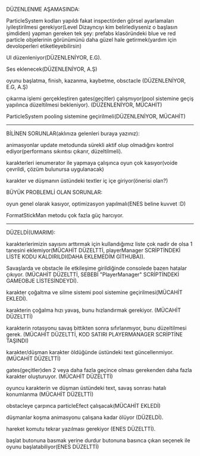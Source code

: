 DÜZENLENME AŞAMASINDA:

ParticleSystem kodları yapıldı fakat inspectörden görsel ayarlamaları iyileştirilmesi gerekiyor(Level Dizayncıyı kim belirlediyseniz o başlasın şimdiden)
yapman gereken tek şey: prefabs klasöründeki blue ve red particle objelerinin görünümünü daha güzel hale getirmek(yardım için devoloperleri etiketleyebilirsin)

UI düzenleniyor(DÜZENLENİYOR, E.G).

Ses eklenecek(DÜZENLENİYOR, A.Ş)

oyunu başlatma, finish, kazanma, kaybetme, obsctacle (DÜZENLENİYOR, E.G, A.Ş)

çıkarma işlemi gerçekleştiren gates(geçitler) çalışmıyor(pool sistemine geçiş yapılınca düzeltilmesi bekleniyor). (DÜZENLENİYOR, MÜCAHİT)

ParticleSystem pooling sistemine geçirilmeli(DÜZENLENİYOR, MÜCAHİT)

**********************************

BİLİNEN SORUNLAR(aklınıza gelenleri buraya yazınız):

animasyonlar update metodunda sürekli aktif olup olmadığını kontrol ediyor(performans sıkıntısı çıkarır, düzeltilmeli).

karakterleri ienumerator ile yapmaya çalışınca oyun çok kasıyor(voide çevrildi, çözüm bulunursa uygulanacak)

karakter ve düşmanın üstündeki textler iç içe giriyor(önerisi olan?)

BÜYÜK PROBLEMLİ OLAN SORUNLAR:

oyun genel olarak kasıyor, optimizasyon yapılmalı(ENES beline kuvvet :D)

FormatStickMan metodu çok fazla güç harcıyor.

**********************************

DÜZELDİ(UMARIM):



karakterlerimizin sayısını arttırmak için kullandığımız liste çok nadir de olsa 1 tanesini eklemiyor(MÜCAHİT DÜZELTTİ, playerManager SCRİPTİNDEKİ LİSTE KODU KALDIRILDI(DAHA EKLEMEDİM GİTHUBA)).

Savaşlarda ve obstacle ile etkileşime girildiğinde consolede bazen hatalar çıkıyor. (MÜCAHİT DÜZELTTİ, SEBEBİ "PlayerManager" SCRİPTİNDEKİ GAMEOBJE LİSTESİNDEYDİ).

karakter çoğaltma ve silme sistemi pool sistemine geçirilmesi(MÜCAHİT EKLEDİ).

karakterin çoğalma hızı yavaş, bunu hızlandırmak gerekiyor. (MÜCAHİT DÜZELTTİ)

karakterin rotasyonu savaş bittikten sonra sıfırlanmıyor, bunu düzeltilmesi gerek.    (MÜCAHİT DÜZELTTİ, KOD SATIRI PLAYERMANAGER SCRİPTİNE TAŞINDI)

karakter/düşman karakter öldüğünde üstündeki text güncellenmiyor. (MÜCAHİT DÜZELTTİ)

gates(geçitler)den 2 veya daha fazla geçince olması gerekenden daha fazla karakter oluşturuyor. (MÜCAHİT DÜZELTTİ)

oyuncu karakterin ve düşman üstündeki text, savaş sonrası hatalı konumlanma (MÜCAHİT DÜZELTTİ)

obstacleye çarpınca particleEfect çalışacak(MÜCAHİT EKLEDİ)

düşmanlar koşma animasyonu çalışana kadar ölüyor (DÜZELDİ).

hareket komutu tekrar yazılması gerekiyor (ENES DÜZELTTİ).

başlat butonuna basmak yerine durdur butonuna basınca çıkan seçenek ile oyunu başlatabiliyor(ENES DÜZELTTİ)
